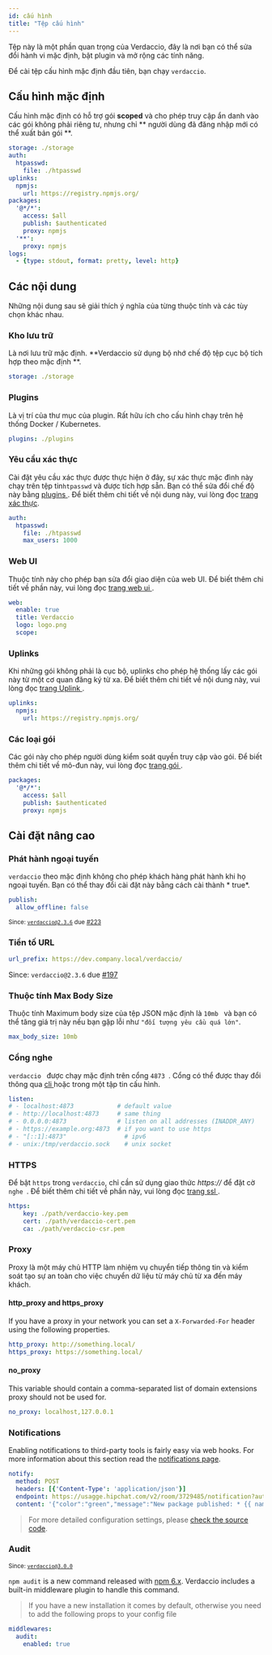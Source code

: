 ```yaml
---
id: cấu hình
title: "Tệp cấu hình"
---
```

Tệp này là một phần quan trọng của Verdaccio, đây là nơi bạn có thể sửa đổi hành vi mặc định, bật plugin và mở rộng các tính năng.

Để cài tệp cấu hình mặc định đầu tiên, bạn chạy `verdaccio`.

## Cấu hình mặc định

Cấu hình mặc định có hỗ trợ gói **scoped** và cho phép truy cập ẩn danh vào các gói không phải riêng tư, nhưng chỉ ** người dùng đã đăng nhập mới có thể xuất bản gói **.

```yaml
storage: ./storage
auth:
  htpasswd:
    file: ./htpasswd
uplinks:
  npmjs:
    url: https://registry.npmjs.org/
packages:
  '@*/*':
    access: $all
    publish: $authenticated
    proxy: npmjs
  '**':
    proxy: npmjs
logs:
  - {type: stdout, format: pretty, level: http}
```

## Các nội dung

Những nội dung sau sẽ giải thích ý nghĩa của từng thuộc tính và các tùy chọn khác nhau.

### Kho lưu trữ

Là nơi lưu trữ mặc định. **Verdaccio sử dụng bộ nhớ chế độ tệp cục bộ tích hợp theo mặc định **.

```yaml
storage: ./storage
```

### Plugins

Là vị trí của thư mục của plugin. Rất hữu ích cho cấu hình chạy trên hệ thống Docker / Kubernetes.

```yaml
plugins: ./plugins
```

### Yêu cầu xác thực

Cài đặt yêu cầu xác thực được thực hiện ở đây, sự xác thực mặc đình này chạy trên tệp tin` htpasswd ` và được tích hợp sẵn. Bạn có thể sửa đổi chế độ này bằng [ plugins ](plugins.md). Để biết thêm chi tiết về nội dung này, vui lòng đọc [ trang xác thực](auth.md).

```yaml
auth:
  htpasswd:
    file: ./htpasswd
    max_users: 1000
```

### Web UI

Thuộc tính này cho phép bạn sửa đổi giao diện của web UI. Để biết thêm chi tiết về phần này, vui lòng đọc [ trang web ui ](web.md).

```yaml
web:
  enable: true
  title: Verdaccio
  logo: logo.png
  scope:
```

### Uplinks

Khi những gói không phải là cục bộ, uplinks cho phép hệ thống lấy các gói này từ một cơ quan đăng ký từ xa. Để biết thêm chi tiết về nội dung này, vui lòng đọc [ trang Uplink ](uplinks.md).

```yaml
uplinks:
  npmjs:
    url: https://registry.npmjs.org/
```

### Các loại gói

Các gói này cho phép người dùng kiểm soát quyền truy cập vào gói. Để biết thêm chi tiết về mô-đun này, vui lòng đọc [ trang gói ](packages.md).

```yaml
packages:
  '@*/*':
    access: $all
    publish: $authenticated
    proxy: npmjs
```

## Cài đặt nâng cao

### Phát hành ngoại tuyến

` verdaccio ` theo mặc định không cho phép khách hàng phát hành khi họ ngoại tuyến. Bạn có thể thay đổi cài đặt này bằng cách cài thành * true*.

```yaml
publish:
  allow_offline: false
```

<small>Since: <code>verdaccio@2.3.6</code> due <a href="https://github.com/verdaccio/verdaccio/pull/223">#223</a></small>

### Tiền tố URL

```yaml
url_prefix: https://dev.company.local/verdaccio/
```

Since: `verdaccio@2.3.6` due [#197](https://github.com/verdaccio/verdaccio/pull/197)

### Thuộc tính Max Body Size

Thuộc tính Maximum body size của tệp JSON mặc định là `10mb ` và bạn có thể tăng giá trị này nếu bạn gặp lỗi như `"đối tượng yêu cầu quá lớn"`.

```yaml
max_body_size: 10mb
```

### Cổng nghe

`verdaccio ` được chạy mặc định trên cổng `4873 `. Cổng có thể được thay đổi thông qua [ cli ](cli.md) hoặc trong một tập tin cấu hình.

```yaml
listen:
# - localhost:4873            # default value
# - http://localhost:4873     # same thing
# - 0.0.0.0:4873              # listen on all addresses (INADDR_ANY)
# - https://example.org:4873  # if you want to use https
# - "[::1]:4873"                # ipv6
# - unix:/tmp/verdaccio.sock    # unix socket
```

### HTTPS

Để bật `https` trong `verdaccio`, chỉ cần sử dụng giao thức *https://* để đặt cờ `nghe `. Để biết thêm chi tiết về phần này, vui lòng đọc [ trang ssl ](ssl.md).

```yaml
https:
    key: ./path/verdaccio-key.pem
    cert: ./path/verdaccio-cert.pem
    ca: ./path/verdaccio-csr.pem
```

### Proxy

Proxy là một máy chủ HTTP làm nhiệm vụ chuyển tiếp thông tin và kiểm soát tạo sự an toàn cho việc chuyển dữ liệu từ máy chủ từ xa đến máy khách.

#### http_proxy and https_proxy

If you have a proxy in your network you can set a `X-Forwarded-For` header using the following properties.

```yaml
http_proxy: http://something.local/
https_proxy: https://something.local/
```

#### no_proxy

This variable should contain a comma-separated list of domain extensions proxy should not be used for.

```yaml
no_proxy: localhost,127.0.0.1
```

### Notifications

Enabling notifications to third-party tools is fairly easy via web hooks. For more information about this section read the [notifications page](notifications.md).

```yaml
notify:
  method: POST
  headers: [{'Content-Type': 'application/json'}]
  endpoint: https://usagge.hipchat.com/v2/room/3729485/notification?auth_token=mySecretToken
  content: '{"color":"green","message":"New package published: * {{ name }}*","notify":true,"message_format":"text"}'
```

> For more detailed configuration settings, please [check the source code](https://github.com/verdaccio/verdaccio/tree/master/conf).

### Audit

<small>Since: <code>verdaccio@3.0.0</code></small>

`npm audit` is a new command released with [npm 6.x](https://github.com/npm/npm/releases/tag/v6.1.0). Verdaccio includes a built-in middleware plugin to handle this command.

> If you have a new installation it comes by default, otherwise you need to add the following props to your config file

```yaml
middlewares:
  audit:
    enabled: true
```